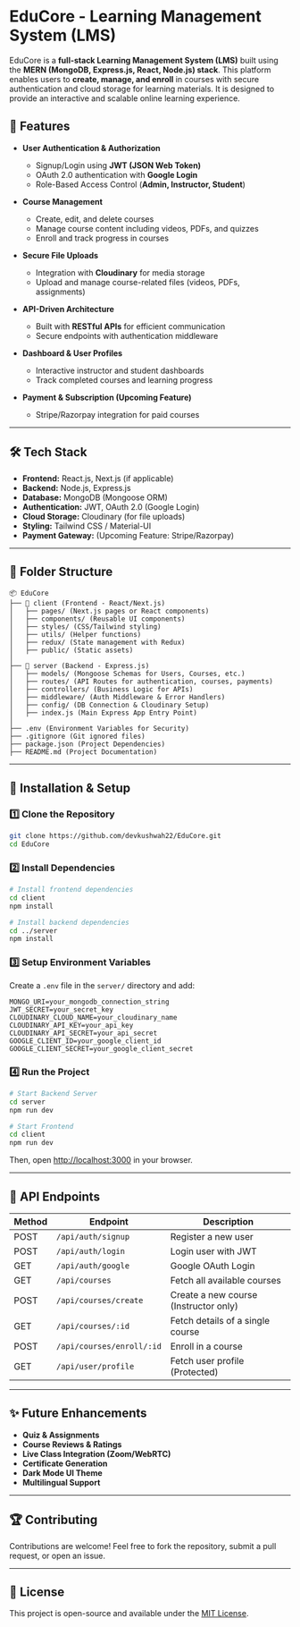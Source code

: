 # EduCore - Learning Management System (LMS)

EduCore is a **full-stack Learning Management System (LMS)** built using the **MERN (MongoDB, Express.js, React, Node.js) stack**. This platform enables users to **create, manage, and enroll** in courses with secure authentication and cloud storage for learning materials. It is designed to provide an interactive and scalable online learning experience.

## 🚀 Features
- **User Authentication & Authorization**
  - Signup/Login using **JWT (JSON Web Token)**
  - OAuth 2.0 authentication with **Google Login**
  - Role-Based Access Control (**Admin, Instructor, Student**)
  
- **Course Management**
  - Create, edit, and delete courses
  - Manage course content including videos, PDFs, and quizzes
  - Enroll and track progress in courses
  
- **Secure File Uploads**
  - Integration with **Cloudinary** for media storage
  - Upload and manage course-related files (videos, PDFs, assignments)
  
- **API-Driven Architecture**
  - Built with **RESTful APIs** for efficient communication
  - Secure endpoints with authentication middleware

- **Dashboard & User Profiles**
  - Interactive instructor and student dashboards
  - Track completed courses and learning progress
  
- **Payment & Subscription (Upcoming Feature)**
  - Stripe/Razorpay integration for paid courses

---

## 🛠️ Tech Stack
- **Frontend:** React.js, Next.js (if applicable)
- **Backend:** Node.js, Express.js
- **Database:** MongoDB (Mongoose ORM)
- **Authentication:** JWT, OAuth 2.0 (Google Login)
- **Cloud Storage:** Cloudinary (for file uploads)
- **Styling:** Tailwind CSS / Material-UI
- **Payment Gateway:** (Upcoming Feature: Stripe/Razorpay)

---

## 📂 Folder Structure
```
📦 EduCore
├── 📂 client (Frontend - React/Next.js)
│   ├── pages/ (Next.js pages or React components)
│   ├── components/ (Reusable UI components)
│   ├── styles/ (CSS/Tailwind styling)
│   ├── utils/ (Helper functions)
│   ├── redux/ (State management with Redux)
│   ├── public/ (Static assets)
│
├── 📂 server (Backend - Express.js)
│   ├── models/ (Mongoose Schemas for Users, Courses, etc.)
│   ├── routes/ (API Routes for authentication, courses, payments)
│   ├── controllers/ (Business Logic for APIs)
│   ├── middleware/ (Auth Middleware & Error Handlers)
│   ├── config/ (DB Connection & Cloudinary Setup)
│   ├── index.js (Main Express App Entry Point)
│
├── .env (Environment Variables for Security)
├── .gitignore (Git ignored files)
├── package.json (Project Dependencies)
├── README.md (Project Documentation)
```

---

## 🔧 Installation & Setup
### 1️⃣ Clone the Repository
```sh
git clone https://github.com/devkushwah22/EduCore.git
cd EduCore
```

### 2️⃣ Install Dependencies
```sh
# Install frontend dependencies
cd client
npm install

# Install backend dependencies
cd ../server
npm install
```

### 3️⃣ Setup Environment Variables
Create a `.env` file in the `server/` directory and add:
```env
MONGO_URI=your_mongodb_connection_string
JWT_SECRET=your_secret_key
CLOUDINARY_CLOUD_NAME=your_cloudinary_name
CLOUDINARY_API_KEY=your_api_key
CLOUDINARY_API_SECRET=your_api_secret
GOOGLE_CLIENT_ID=your_google_client_id
GOOGLE_CLIENT_SECRET=your_google_client_secret
```

### 4️⃣ Run the Project
```sh
# Start Backend Server
cd server
npm run dev

# Start Frontend
cd client
npm run dev
```
Then, open [http://localhost:3000](http://localhost:3000) in your browser.

---

## 📌 API Endpoints
| Method | Endpoint | Description |
|--------|----------|------------|
| POST | `/api/auth/signup` | Register a new user |
| POST | `/api/auth/login` | Login user with JWT |
| GET | `/api/auth/google` | Google OAuth Login |
| GET | `/api/courses` | Fetch all available courses |
| POST | `/api/courses/create` | Create a new course (Instructor only) |
| GET | `/api/courses/:id` | Fetch details of a single course |
| POST | `/api/courses/enroll/:id` | Enroll in a course |
| GET | `/api/user/profile` | Fetch user profile (Protected) |

---

## ✨ Future Enhancements
- **Quiz & Assignments**
- **Course Reviews & Ratings**
- **Live Class Integration (Zoom/WebRTC)**
- **Certificate Generation**
- **Dark Mode UI Theme**
- **Multilingual Support**

---

## 🏆 Contributing
Contributions are welcome! Feel free to fork the repository, submit a pull request, or open an issue.

---

## 📜 License
This project is open-source and available under the [MIT License](LICENSE).

